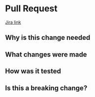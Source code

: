 <!--
###############################
# Set your Pull Request title #
###############################

The subject of a Pull Request should be prefixed with your issue number. This helps
us improve our reporting to know how many tickets and what type are being closed.

Example: A feature that addresses ticket FV-123

> FV-123: Add functionality to calculate percentage based bonuses

-->

# Pull Request

[Jira link](https://gethumi.atlassian.net/browse/)

## Why is this change needed

<!-- REQUIRED: Included a brief explanation of the problem this PR solves -->

## What changes were made

<!--- Summary of the code changes made. What was fixed, added or updated -->

## How was it tested

<!-- Even if no tests or manual testing was done, please provide an explanation -->

## Is this a breaking change?

<!-- Ensure the major version is bumped. -->
<!-- Make it explicit what has now changed. -->
